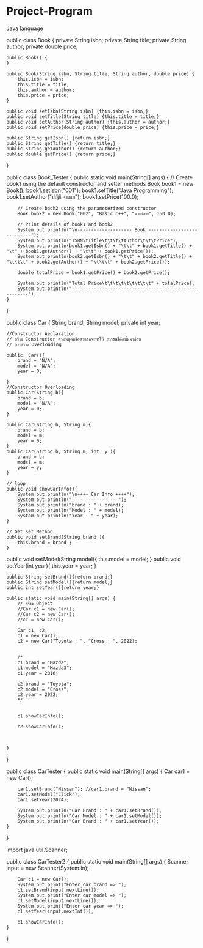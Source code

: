 # Project-Program
Java language 

public class Book {
    private String isbn;
    private String title;
    private String author;
    private double price;

    public Book() {
    }

    public Book(String isbn, String title, String author, double price) {
        this.isbn = isbn;
        this.title = title;
        this.author = author;
        this.price = price;
    }

    public void setIsbn(String isbn) {this.isbn = isbn;}
    public void setTitle(String title) {this.title = title;}
    public void setAuthor(String author) {this.author = author;}
    public void setPrice(double price) {this.price = price;}

    public String getIsbn() {return isbn;}
    public String getTitle() {return title;}
    public String getAuthor() {return author;}
    public double getPrice() {return price;}
}

public class Book_Tester {
    public static void main(String[] args) {
        // Create book1 using the default constructor and setter methods
        Book book1 = new Book();
        book1.setIsbn("001");
        book1.setTitle("Java Programming");
        book1.setAuthor("ปณฺิธิ จ่าเหม");
        book1.setPrice(100.0);

        // Create book2 using the parameterized constructor
        Book book2 = new Book("002", "Basic C++", "นายน้อย", 150.0);

        // Print details of book1 and book2
        System.out.println("\n-------------------- Book ---------------------------");
        System.out.println("ISBN\tTitle\t\t\t\tAuthor\t\t\tPrice");
        System.out.println(book1.getIsbn() + "\t\t" + book1.getTitle() + "\t" + book1.getAuthor() + "\t\t" + book1.getPrice());
        System.out.println(book2.getIsbn() + "\t\t" + book2.getTitle() + "\t\t\t" + book2.getAuthor() + "\t\t\t" + book2.getPrice());

        double totalPrice = book1.getPrice() + book2.getPrice();

        System.out.println("Total Price\t\t\t\t\t\t\t\t\t" + totalPrice);
        System.out.println("------------------------------------------------------");
    }
}

<?xml version="1.0" encoding="UTF-8"?>
<module type="GENERAL_MODULE" version="4">
  <component name="NewModuleRootManager" inherit-compiler-output="true">
    <exclude-output />
    <content url="file://$MODULE_DIR$">
      <sourceFolder url="file://$MODULE_DIR$" isTestSource="false" />
    </content>
    <orderEntry type="inheritedJdk" />
    <orderEntry type="sourceFolder" forTests="false" />
  </component>
</module>


public class Car {
    String brand;
    String model;
    private int year;

    //Constructor Aeclaration
    // สร้าง Constructor ตัวบนสุดหรือตัวแรกจะทำให้ การรันโค้ดนั้นมาก่อน
    // การสร้าง Overloading

    public  Car(){
        brand = "N/A";
        model = "N/A";
        year = 0;

    }
    //Constructor Overloading
    public Car(String b){
        brand = b;
        model = "N/A";
        year = 0;
    }

    public Car(String b, String m){
        brand = b;
        model = m;
        year = 0;
    }
    public Car(String b, String m, int  y ){
        brand = b;
        model = m;
        year = y;
    }

    // loop
    public void showCarInfo(){
        System.out.println("\n++++ Car Info ++++");
        System.out.println("-----------------");
        System.out.println("brand : " + brand);
        System.out.println("Model : " + model);
        System.out.println("Year : " + year);
    }

    // Get set Method
    public void setBrand(String brand ){
        this.brand = brand ;
    }
   public void setModel(String model){
        this.model = model;
   }
    public void setYear(int year){
        this.year = year;
    }

    public String setBrand(){return brand;}
    public String setModel(){return model;}
    public int setYear(){return year;}

    public static void main(String[] args) {
        // สร้าง Object
        //Car c1 = new Car();
        //Car c2 = new Car();
        //c1 = new Car();

        Car c1, c2;
        c1 = new Car();
        c2 = new Car("Toyota : ", "Cross : ", 2022);


        /*
        c1.brand = "Mazda";
        c1.model = "Mazda3";
        c1.year = 2018;

        c2.brand = "Toyota";
        c2.model = "Cross";
        c2.year = 2022;
        */


        c1.showCarInfo();

        c2.showCarInfo();



    }
}

public class CarTester {
    public static void main(String[] args) {
       Car car1 = new Car();

        car1.setBrand("Nissan"); //car1.brand = "Nissan";
        car1.setModel("Click");
        car1.setYear(2024);

        System.out.println("Car Brand : " + car1.setBrand());
        System.out.println("Car Model : " + car1.setModel());
        System.out.println("Car Brand : " + car1.setYear());
    }
}

import java.util.Scanner;

public class CarTester2 {
    public static void main(String[] args) {
        Scanner input = new Scanner(System.in);

        Car c1 = new Car();
        System.out.print("Enter car brand => ");
        c1.setBrand(input.nextLine());
        System.out.print("Enter car model => ");
        c1.setModel(input.nextLine());
        System.out.print("Enter car year => ");
        c1.setYear(input.nextInt());

        c1.showCarInfo();
    }
}
